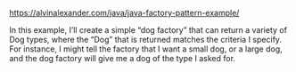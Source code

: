 https://alvinalexander.com/java/java-factory-pattern-example/

In this example, I’ll create a simple “dog factory” that can return a
variety of Dog types, where the “Dog” that is returned matches the criteria
I specify. For instance, I might tell the factory that I want a small dog,
or a large dog, and the dog factory will give me a dog of the type I asked for.